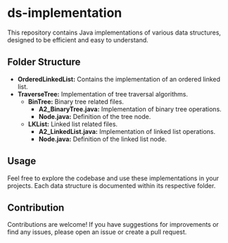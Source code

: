 # ds-implementation

This repository contains Java implementations of various data structures, designed to be efficient and easy to understand.

## Folder Structure

- **OrderedLinkedList:** Contains the implementation of an ordered linked list.
- **TraverseTree:** Implementation of tree traversal algorithms.
  - **BinTree:** Binary tree related files.
    - **A2_BinaryTree.java:** Implementation of binary tree operations.
    - **Node.java:** Definition of the tree node.
  - **LKList:** Linked list related files.
    - **A2_LinkedList.java:** Implementation of linked list operations.
    - **Node.java:** Definition of the linked list node.

## Usage

Feel free to explore the codebase and use these implementations in your projects. Each data structure is documented within its respective folder.

## Contribution

Contributions are welcome! If you have suggestions for improvements or find any issues, please open an issue or create a pull request.
